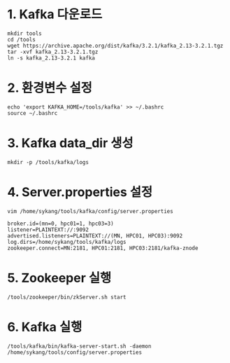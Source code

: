 # 1. Kafka 다운로드

    mkdir tools
    cd /tools
    wget https://archive.apache.org/dist/kafka/3.2.1/kafka_2.13-3.2.1.tgz 
    tar -xvf kafka_2.13-3.2.1.tgz 
    ln -s kafka_2.13-3.2.1 kafka

# 2. 환경변수 설정

    echo 'export KAFKA_HOME=/tools/kafka' >> ~/.bashrc
    source ~/.bashrc

# 3. Kafka data_dir 생성

    mkdir -p /tools/kafka/logs

# 4. Server.properties 설정

    vim /home/sykang/tools/kafka/config/server.properties
    
    broker.id=(mn=0, hpc01=1, hpc03=3)
    listener=PLAINTEXT://:9092
    advertised.listeners=PLAINTEXT://(MN, HPC01, HPC03):9092
    log.dirs=/home/sykang/tools/kafka/logs
    zookeeper.connect=MN:2181, HPC01:2181, HPC03:2181/kafka-znode

# 5. Zookeeper 실행

    /tools/zookeeper/bin/zkServer.sh start

# 6. Kafka 실행 

    /tools/kafka/bin/kafka-server-start.sh -daemon /home/sykang/tools/config/server.properties
    
